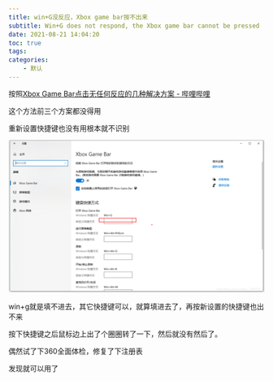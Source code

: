 ```yaml
---
title: win+G没反应，Xbox game bar按不出来
subtitle: Win+G does not respond, the Xbox game bar cannot be pressed
date: 2021-08-21 14:04:20
toc: true
tags: 
categories: 
    - 默认
---
```


 按照[Xbox Game Bar点击无任何反应的几种解决方案 - 哔哩哔哩](https://www.bilibili.com/read/cv7305256/)

这个方法前三个方案都没得用

重新设置快捷键也没有用根本就不识别

![img](https://raw.githubusercontent.com/james-curtis/james-curtis.github.io/main/static/images/20210821140241237.png)

win+g就是填不进去，其它快捷键可以，就算填进去了，再按新设置的快捷键也出不来

按下快捷键之后鼠标边上出了个圈圈转了一下，然后就没有然后了。

偶然试了下360全面体检，修复了下注册表

发现就可以用了